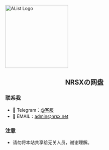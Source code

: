 <p align="center">
  <p>
    <img src="https://cdn.jsdelivr.net/gh/m1n4l/img@main/logo.svg" alt="AList Logo" width=200/>
  </p>
</p>

<h2 align="center">NRSXの网盘</h2>

### 联系我

- 👋 Telegram：[@客服](https://t.me/nrsxa "@客服")
- 👀 EMAIL：admin@nrsx.net

### 注意

- 请勿将本站共享给无关人员，谢谢理解。
